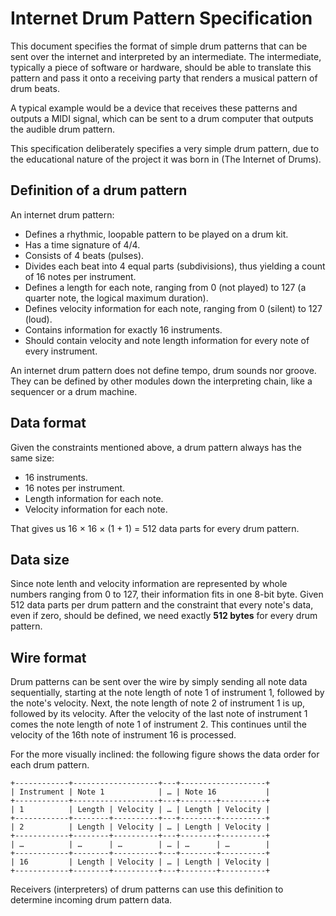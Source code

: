 # Internet Drum Pattern Specification

This document specifies the format of simple drum patterns that can be sent
over the internet and interpreted by an intermediate. The intermediate,
typically a piece of software or hardware, should be able to translate this
pattern and pass it onto a receiving party that renders a musical pattern of
drum beats.

A typical example would be a device that receives these patterns and outputs a
MIDI signal, which can be sent to a drum computer that outputs the audible drum
pattern.

This specification deliberately specifies a very simple drum pattern, due to
the educational nature of the project it was born in (The Internet of Drums).

## Definition of a drum pattern

An internet drum pattern:

- Defines a rhythmic, loopable pattern to be played on a drum kit.
- Has a time signature of 4/4.
- Consists of 4 beats (pulses).
- Divides each beat into 4 equal parts (subdivisions), thus yielding a count of
  16 notes per instrument.
- Defines a length for each note, ranging from 0 (not played) to 127 (a quarter
  note, the logical maximum duration).
- Defines velocity information for each note, ranging from 0 (silent) to 127
  (loud).
- Contains information for exactly 16 instruments.
- Should contain velocity and note length information for every note of every
  instrument.

An internet drum pattern does not define tempo, drum sounds nor groove. They
can be defined by other modules down the interpreting chain, like a sequencer
or a drum machine.

## Data format

Given the constraints mentioned above, a drum pattern always has the same size:

- 16 instruments.
- 16 notes per instrument.
- Length information for each note.
- Velocity information for each note.

That gives us 16 × 16 × (1 + 1) = 512 data parts for every drum pattern.

## Data size

Since note lenth and velocity information are represented by whole numbers
ranging from 0 to 127, their information fits in one 8-bit byte. Given 512 data
parts per drum pattern and the constraint that every note's data, even if zero,
should be defined, we need exactly **512 bytes** for every drum pattern.

## Wire format

Drum patterns can be sent over the wire by simply sending all note data
sequentially, starting at the note length of note 1 of instrument 1, followed
by the note's velocity. Next, the note length of note 2 of instrument 1 is up,
followed by its velocity. After the velocity of the last note of instrument 1
comes the note length of note 1 of instrument 2. This continues until the
velocity of the 16th note of instrument 16 is processed.

For the more visually inclined: the following figure shows the data order for
each drum pattern.

```
+------------+-------------------+---+-------------------+
| Instrument | Note 1            | … | Note 16           |
+------------+-------------------+---+--------+----------+
| 1          | Length | Velocity | … | Length | Velocity |
+------------+--------+----------+---+--------+----------+
| 2          | Length | Velocity | … | Length | Velocity |
+------------+--------+----------+---+--------+----------+
| …          | …      | …        | … | …      | …        |
+------------+--------+----------+---+--------+----------+
| 16         | Length | Velocity | … | Length | Velocity |
+------------+--------+----------+---+--------+----------+
```

Receivers (interpreters) of drum patterns can use this definition to determine
incoming drum pattern data.

[1]: https://en.wikipedia.org/wiki/MIDI

